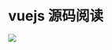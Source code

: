 # vuejs 源码阅读

[![](https://img.shields.io/badge/vuejs-v2.6.10-brightgreen.svg)](https://github.com/vuejs/vue/releases/tag/v2.6.10)


